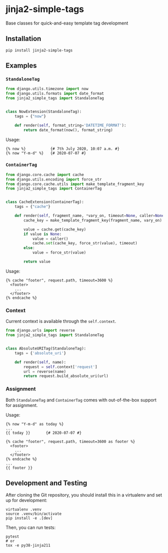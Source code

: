 # jinja2-simple-tags
Base classes for quick-and-easy template tag development

## Installation
`pip install jinja2-simple-tags`

## Examples

### `StandaloneTag`
```python
from django.utils.timezone import now
from django.utils.formats import date_format
from jinja2_simple_tags import StandaloneTag


class NowExtension(StandaloneTag):
    tags = {"now"}

    def render(self, format_string='DATETIME_FORMAT'):
        return date_format(now(), format_string)
```

Usage:
```jinja2
{% now %}           {# 7th July 2020, 10:07 a.m. #}
{% now "Y-m-d" %}   {# 2020-07-07 #}
```


### `ContainerTag`
```python
from django.core.cache import cache
from django.utils.encoding import force_str
from django.core.cache.utils import make_template_fragment_key
from jinja2_simple_tags import ContainerTag


class CacheExtension(ContainerTag):
    tags = {"cache"}

    def render(self, fragment_name, *vary_on, timeout=None, caller=None):
        cache_key = make_template_fragment_key(fragment_name, vary_on)

        value = cache.get(cache_key)
        if value is None:
            value = caller()
            cache.set(cache_key, force_str(value), timeout)
        else:
            value = force_str(value)

        return value
```

Usage:
```jinja2
{% cache "footer", request.path, timeout=3600 %}
  <footer>
    ...
  </footer>
{% endcache %}
```

### Context
Current context is available through the `self.context`.

```python
from django.urls import reverse
from jinja2_simple_tags import StandaloneTag


class AbsoluteURITag(StandaloneTag):
    tags = {'absolute_uri'}

    def render(self, name):
        request = self.context['request']
        url = reverse(name)        
        return request.build_absolute_uri(url)
```

### Assignment
Both `StandaloneTag` and `ContainerTag` comes with out-of-the-box 
support for assignment.

Usage:
```jinja2
{% now "Y-m-d" as today %}
...
{{ today }}       {# 2020-07-07 #}
```

```jinja2
{% cache "footer", request.path, timeout=3600 as footer %}
  <footer>
    ...
  </footer>
{% endcache %}
...
{{ footer }}
```

## Development and Testing
After cloning the Git repository, you should install this 
in a virtualenv and set up for development:
```shell script
virtualenv .venv
source .venv/bin/activate
pip install -e .[dev]
```
Then, you can run tests:
```shell script
pytest
# or
tox -e py38-jinja211
```
